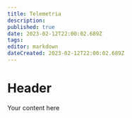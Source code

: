 ```yaml
---
title: Telemetria
description: 
published: true
date: 2023-02-12T22:00:02.689Z
tags: 
editor: markdown
dateCreated: 2023-02-12T22:00:02.689Z
---
```


# Header
Your content here